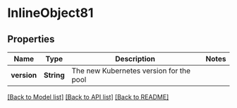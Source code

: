 # InlineObject81

## Properties

Name | Type | Description | Notes
------------ | ------------- | ------------- | -------------
**version** | **String** | The new Kubernetes version for the pool | 

[[Back to Model list]](../README.md#documentation-for-models) [[Back to API list]](../README.md#documentation-for-api-endpoints) [[Back to README]](../README.md)


